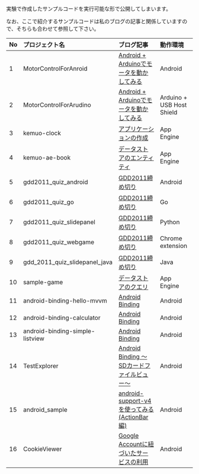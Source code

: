 実験で作成したサンプルコードを実行可能な形で公開してしまいます。

なお、ここで紹介するサンプルコードは私のブログの記事と関係していますので、そちらも合わせて参照して下さい。


| **No** | **プロジェクト名** | **ブログ記事** | **動作環境** |
|:-------|:------------|:----------|:---------|
| 1      | MotorControlForAnroid | [Android + Arduinoでモータを動かしてみる](http://d.hatena.ne.jp/yohpapa/20110825/1314261966) | Android  |
| 2      | MotorControlForArudino | [Android + Arduinoでモータを動かしてみる](http://d.hatena.ne.jp/yohpapa/20110825/1314261966) | Arduino + USB Host Shield |
| 3      | kemuo-clock | [アプリケーションの作成](http://d.hatena.ne.jp/yohpapa/20110826/1314345954) | App Engine |
| 4      | kemuo-ae-book | [データストアのエンティティ](http://d.hatena.ne.jp/yohpapa/20110828/1314485862) | App Engine |
| 5      | gdd2011\_quiz\_android | [GDD2011締め切り](http://d.hatena.ne.jp/yohpapa/20110912/1315832080) | Android  |
| 6      | gdd2011\_quiz\_go | [GDD2011締め切り](http://d.hatena.ne.jp/yohpapa/20110912/1315832080) | Go       |
| 7      | gdd2011\_quiz\_slidepanel | [GDD2011締め切り](http://d.hatena.ne.jp/yohpapa/20110912/1315832080) | Python   |
| 8      | gdd2011\_quiz\_webgame | [GDD2011締め切り](http://d.hatena.ne.jp/yohpapa/20110912/1315832080) | Chrome extension |
| 9      | gdd\_2011\_quiz\_slidepanel\_java | [GDD2011締め切り](http://d.hatena.ne.jp/yohpapa/20110912/1315832080) | Java     |
| 10     | sample-game | [データストアのクエリ](http://d.hatena.ne.jp/yohpapa/20110916) | App Engine |
| 11     | android-binding-hello-mvvm | [Android Binding](http://d.hatena.ne.jp/yohpapa/20110919) | Android  |
| 12     | android-binding-calculator | [Android Binding](http://d.hatena.ne.jp/yohpapa/20110920/1316533100) | Android  |
| 13     | android-binding-simple-listview | [Android Binding](http://d.hatena.ne.jp/yohpapa/20110925/1316937873) | Android  |
| 14     | TestExplorer | [Android Binding ～SDカードファイルビュー～](http://d.hatena.ne.jp/yohpapa/20111008/1318066030) | Android  |
| 15     | android\_sample | [android-support-v4を使ってみる (ActionBar編)](http://d.hatena.ne.jp/yohpapa/20111119/1321715329) | Android  |
| 16     | CookieViewer | [Google Accountに紐づいたサービスの利用](http://d.hatena.ne.jp/yohpapa/20120103/1325609133) | Android  |